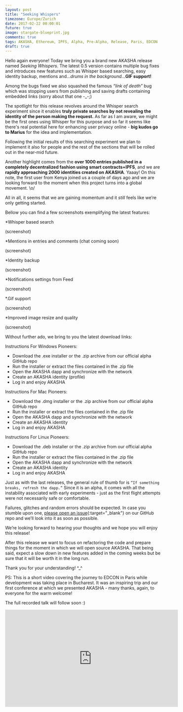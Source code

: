 ```yaml
---
layout: post
title: "Seeking Whispers"
timezone: Europe/Zurich
date: 2017-02-22 00:00:01
future: true
image: stargate-blueprint.jpg
comments: true
tags: AKASHA, Ethereum, IPFS, Alpha, Pre-Alpha, Release, Paris, EDCON
draft: true
---
```


Hello again everyone! Today we bring you a brand new AKASHA release named *Seeking Whispers*. The latest 0.5 version contains multiple bug fixes and introduces new features such as Whisper based searching, easy identity backup, mentions and…*drums in the background*…**GIF support!**

Among the bugs fixed we also squashed the famous *“link of death”* bug which was stopping users from publishing and saving drafts containing embedded links (sorry about that one -_-;)

The spotlight for this release revolves around the Whisper search experiment since it enables **truly private searches by not revealing the identity of the person making the request.** As far as I am aware, we might be the first ones using Whisper for this purpose and so far it seems like there's real potential here for enhancing user privacy online - **big kudos go to Marius** for the idea and implementation. 

Following the initial results of this searching experiment we plan to implement it also for people and the rest of the sections that will be rolled out in the near-mid future.

Another highlight comes from the **over 1000 entries published in a completely decentralized fashion using smart contracts+IPFS**, and we are **rapidly approaching 2000 identities created on AKASHA**. Yaaay! On this note, the first user from Kenya joined us a couple of days ago and we are looking forward to the moment when this project turns into a global movement. \o/

All in all, it seems that we are gaining momentum and it *still* feels like we’re only getting started.

Bellow you can find a few screenshots exemplifying the latest features:

*Whisper based search

(screenshot)

*Mentions in entries and comments (chat coming soon)

(screenshot)

*Identity backup

(screenshot)

*Notifications settings from Feed

(screenshot)

*.Gif support

(screenshot)

*Improved image resize and quality

(screenshot)


Without further ado, we bring to you the latest download links:

Instructions For Windows Pioneers:
* Download the .exe installer or the .zip archive from our official alpha GitHub repo
* Run the installer or extract the files contained in the .zip file
* Open the AKASHA dapp and synchronize with the network
* Create an AKASHA identity (profile)
* Log in and enjoy AKASHA

Instructions For Mac Pioneers:
* Download the .dmg installer or the .zip archive from our official alpha GitHub repo
* Run the installer or extract the files contained in the .zip file
* Open the AKASHA dapp and synchronize with the network
* Create an AKASHA identity
* Log in and enjoy AKASHA

Instructions For Linux Pioneers:
* Download the .deb installer or the .zip archive from our official alpha GitHub repo
* Run the installer or extract the files contained in the .zip file
* Open the AKASHA dapp and synchronize with the network
* Create an AKASHA identity
* Log in and enjoy AKASHA


Just as with the last releases, the general rule of thumb for is `“If something breaks, refresh the dapp.”` Since it is an alpha, it comes with all the instability associated with early experiments - just as the first flight attempts were not necessarily safe or comfortable. 

Failures, glitches and random errors should be expected. In case you stumble upon one, [please open an issue](https://github.com/AkashaProject/Alpha/issues){:target="_blank"} on our GitHub repo and we’ll look into it as soon as possible. 

We’re looking forward to hearing your thoughts and we hope you will enjoy this release!

After this release we want to focus on refactoring the code and prepare things for the moment in which we will open source AKASHA. That being said, expect a slow down in new features added in the coming weeks but be sure that it will  be worth it in the long run.

Thank you for your understanding! ^_^

PS: This is a short video covering the journey to EDCON in Paris while development was taking place in Bucharest. It was an inspiring trip and our first conference at which we presented AKASHA - many thanks, again, to everyone for the warm welcome!

The full recorded talk will follow soon :)

<iframe width="560" height="315" src="https://www.youtube.com/embed/6AOj_K-9AIY" frameborder="0" allowfullscreen></iframe>

